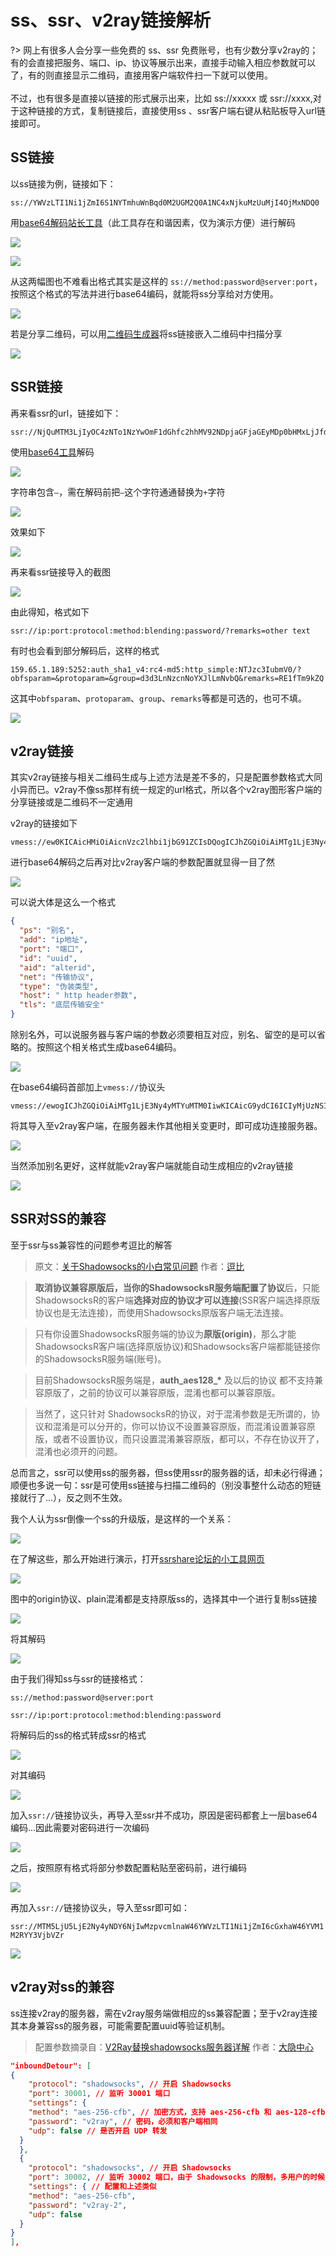 # ss、ssr、v2ray链接解析

?> 网上有很多人会分享一些免费的 ss、ssr 免费账号，也有少数分享v2ray的；有的会直接把服务、端口、ip、协议等展示出来，直接手动输入相应参数就可以了，有的则直接显示二维码，直接用客户端软件扫一下就可以使用。<br><br>
不过，也有很多是直接以链接的形式展示出来，比如 ss://xxxxx 或 ssr://xxxx,对于这种链接的方式，复制链接后，直接使用ss 、ssr客户端右键从粘贴板导入url链接即可。



## SS链接

以ss链接为例，链接如下：

`ss://YWVzLTI1Ni1jZmI6S1NYTmhuWnBqd0M2UGM2Q0A1NC4xNjkuMzUuMjI4OjMxNDQ0`

用[base64解码站长工具](http://tool.chinaz.com/Tools/Base64.aspx)（此工具存在和谐因素，仅为演示方便）进行解码

![](https://raw.githubusercontent.com/loremwalker/fq-book/master/docs/images/2018-06-07_131159x.png)

![](https://raw.githubusercontent.com/loremwalker/fq-book/master/docs/images/2018-06-07_132540.png)

从这两幅图也不难看出格式其实是这样的 `ss://method:password@server:port`，按照这个格式的写法并进行base64编码，就能将ss分享给对方使用。

![](https://raw.githubusercontent.com/loremwalker/fq-book/master/docs/images/2018-06-07_142343.png)

若是分享二维码，可以用[二维码生成器](https://www.qrstuff.com/)将ss链接嵌入二维码中扫描分享

![](https://raw.githubusercontent.com/loremwalker/fq-book/master/docs/images/2018-06-07_141818.png)

## SSR链接

再来看ssr的url，链接如下：

```text
ssr://NjQuMTM3LjIyOC4zNTo1NzYwOmF1dGhfc2hhMV92NDpjaGFjaGEyMDp0bHMxLjJfdGlja2V0X2F1dGg6Wkc5MVlpNXBieTl6YzNwb1puZ3ZLalUzTmpBLz9yZW1hcmtzPTVweXM1WVdONkxTNTZMU201WS0zNXAybDZJZXFPbVJ2ZFdJdWFXOHZjM042YUdaNEx3
```

使用[base64工具](https://1024tools.com/base64)解码

![](https://raw.githubusercontent.com/loremwalker/fq-book/master/docs/images/2018-06-07_145222.png)

 字符串包含`–`，需在解码前把`–`这个字符通通替换为`+`字符

![](https://raw.githubusercontent.com/loremwalker/fq-book/master/docs/images/2018-06-07_150006.png)

效果如下

![](https://raw.githubusercontent.com/loremwalker/fq-book/master/docs/images/2018-06-07_150327.png)

再来看ssr链接导入的截图

![](https://raw.githubusercontent.com/loremwalker/fq-book/master/docs/images/2018-06-07_150608.png)

由此得知，格式如下

`ssr://ip:port:protocol:method:blending:password/?remarks=other text`

有时也会看到部分解码后，这样的格式

`159.65.1.189:5252:auth_sha1_v4:rc4-md5:http_simple:NTJzc3IubmV0/?obfsparam=&protoparam=&group=d3d3LnNzcnNoYXJlLmNvbQ&remarks=RE1fTm9kZQ`

这其中`obfsparam`、`protoparam`、`group`、`remarks`等都是可选的，也可不填。

![](https://raw.githubusercontent.com/loremwalker/fq-book/master/docs/images/2018-06-07_160125.png)

## v2ray链接

其实v2ray链接与相关二维码生成与上述方法是差不多的，只是配置参数格式大同小异而已。v2ray不像ss那样有统一规定的url格式，所以各个v2ray图形客户端的分享链接或是二维码不一定通用

v2ray的链接如下

```
vmess://ew0KICAicHMiOiAicnVzc2lhbi1jbG91ZCIsDQogICJhZGQiOiAiMTg1LjE3Ny4yMTYuMTM0IiwNCiAgInBvcnQiOiAiMjI1MzUiLA0KICAiaWQiOiAiNTIwNTAwNTctZjVlMS00YjllLWI3OGItNWY0OWI1NDlmZDIxIiwNCiAgImFpZCI6ICI2NCIsDQogICJuZXQiOiAia2NwIiwNCiAgInR5cGUiOiAic3J0cCIsDQogICJob3N0IjogIiIsDQogICJ0bHMiOiAiIg0KfQ==
```

进行base64解码之后再对比v2ray客户端的参数配置就显得一目了然

![](https://raw.githubusercontent.com/loremwalker/fq-book/master/docs/images/2018-06-08_223349.png)

可以说大体是这么一个格式

```json
{
  "ps": "别名",
  "add": "ip地址",
  "port": "端口",
  "id": "uuid",
  "aid": "alterid",
  "net": "传输协议",
  "type": "伪装类型",
  "host": " http header参数",
  "tls": "底层传输安全"
}
```

 除别名外，可以说服务器与客户端的参数必须要相互对应，别名、留空的是可以省略的。按照这个相关格式生成base64编码。

![](https://raw.githubusercontent.com/loremwalker/fq-book/master/docs/images/2018-06-08_233637.png)

在base64编码首部加上`vmess://`协议头

```text
vmess://ewogICJhZGQiOiAiMTg1LjE3Ny4yMTYuMTM0IiwKICAicG9ydCI6ICIyMjUzNSIsCiAgImlkIjogIjUyMDUwMDU3LWY1ZTEtNGI5ZS1iNzhiLTVmNDliNTQ5ZmQyMSIsCiAgImFpZCI6ICI2NCIsCiAgIm5ldCI6ICJrY3AiLAogICJ0eXBlIjogInNydHAiCn0=
```

将其导入至v2ray客户端，在服务器未作其他相关变更时，即可成功连接服务器。

![](https://raw.githubusercontent.com/loremwalker/fq-book/master/docs/images/2018-06-08_235033.png)

当然添加别名更好，这样就能v2ray客户端就能自动生成相应的v2ray链接

![](https://raw.githubusercontent.com/loremwalker/fq-book/master/docs/images/2018-06-08_235553.png)

## SSR对SS的兼容

至于ssr与ss兼容性的问题参考逗比的解答

> 原文：[关于Shadowsocks的小白常见问题](https://doub.io/ss-jc35/) 作者：[逗比](https://doub.io/author/toyo/)

> **取消协议兼容原版后，**当你的ShadowsocksR服务端配置了**协议**后，只能ShadowsocksR的客户端**选择对应的协议才可以连接**\(SSR客户端选择原版协议也是无法连接\)，而使用Shadowsocks原版客户端无法连接。

> 只有你设置ShadowsocksR服务端的协议为**原版\(origin\)**，那么才能ShadowsocksR客户端\(选择原版协议\)和Shadowsocks客户端都能链接你的ShadowsocksR服务端\(账号\)。

> 目前ShadowsocksR服务端是，**auth\_aes128\_\*** 及以后的协议 都不支持兼容原版了，之前的协议可以兼容原版，混淆也都可以兼容原版。

> 当然了，这只针对 ShadowsocksR的协议，对于混淆参数是无所谓的，协议和混淆是可以分开的，你可以协议不设置兼容原版，而混淆设置兼容原版，或者不设置协议，而只设置混淆兼容原版，都可以，不存在协议开了，混淆也必须开的问题。

总而言之，ssr可以使用ss的服务器，但ss使用ssr的服务器的话，却未必行得通；顺便也多说一句：ssr是可使用ss链接与扫描二维码的（别没事整什么动态的短链接就行了...），反之则不生效。

我个人认为ssr倒像一个ss的升级版，是这样的一个关系：

![](https://raw.githubusercontent.com/loremwalker/fq-book/master/docs/images/2018-06-08_011429.png)

在了解这些，那么开始进行演示，打开[ssrshare论坛的小工具网页](https://tool.ssrshare.com/tool/free_ssr)

![](https://raw.githubusercontent.com/loremwalker/fq-book/master/docs/images/2018-06-08_014905.png)

图中的origin协议、plain混淆都是支持原版ss的，选择其中一个进行复制ss链接

![](https://raw.githubusercontent.com/loremwalker/fq-book/master/docs/images/2018-06-08_020234.png)

将其解码

![](https://raw.githubusercontent.com/loremwalker/fq-book/master/docs/images/2018-06-08_023014.png)

由于我们得知ss与ssr的链接格式：

`ss://method:password@server:port`

`ssr://ip:port:protocol:method:blending:password`

将解码后的ss的格式转成ssr的格式

![](https://raw.githubusercontent.com/loremwalker/fq-book/master/docs/images/2018-06-08_024019.png)

对其编码

![](https://raw.githubusercontent.com/loremwalker/fq-book/master/docs/images/2018-06-08_024834.png)

加入`ssr://`链接协议头，再导入至ssr并不成功，原因是密码都套上一层base64编码...因此需要对密码进行一次编码

![](https://raw.githubusercontent.com/loremwalker/fq-book/master/docs/images/2018-06-08_030909.png)

之后，按照原有格式将部分参数配置粘贴至密码前，进行编码

![](https://raw.githubusercontent.com/loremwalker/fq-book/master/docs/images/2018-06-08_031437.png)

再加入`ssr://`链接协议头，导入至ssr即可如：

`ssr://MTM5LjU5LjE2Ny4yNDY6NjIwMzpvcmlnaW46YWVzLTI1Ni1jZmI6cGxhaW46YVM1M2RYY3VjbVZr`

![](https://raw.githubusercontent.com/loremwalker/fq-book/master/docs/images/2018-06-08_032054.png)

## v2ray对ss的兼容

ss连接v2ray的服务器，需在v2ray服务端做相应的ss兼容配置；至于v2ray连接其本身兼容ss的服务器，可能需要配置uuid等验证机制。

> 配置参数摘录自：[V2Ray替换shadowsocks服务器详解](https://www.daehub.com/archives/2156.html) 作者：[大隐中心](https://www.daehub.com/)

```json
"inboundDetour": [
{
    "protocol": "shadowsocks", // 开启 Shadowsocks
    "port": 30001, // 监听 30001 端口
    "settings": {
    "method": "aes-256-cfb", // 加密方式，支持 aes-256-cfb 和 aes-128-cfb
    "password": "v2ray", // 密码，必须和客户端相同
    "udp": false // 是否开启 UDP 转发
  }
  },
  {
    "protocol": "shadowsocks", // 开启 Shadowsocks
    "port": 30002, // 监听 30002 端口，由于 Shadowsocks 的限制，多用户的时候只能开多个端口
    "settings": { // 配置和上述类似
    "method": "aes-256-cfb",
    "password": "v2ray-2",
    "udp": false
  }
}
],
```




